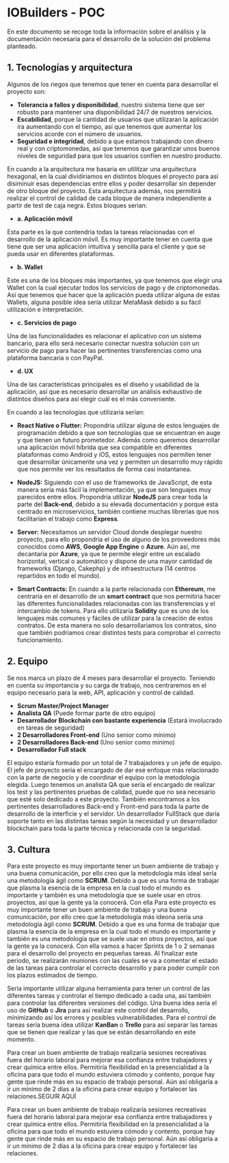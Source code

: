 # IOBuilders - POC

En este documento se recoge toda la información sobre el análisis y la documentación necesaria para el desarrollo de la solución del problema planteado.

## 1. Tecnologías y arquitectura

Algunos de los riegos que tenemos que tener en cuenta para desarrollar el proyecto son:
- **Tolerancia a fallos y disponibilidad**, nuestro sistema tiene que ser robusto para mantener una disponibilidad 24/7 de nuestros servicios.
- **Escabilidad**, porque la cantidad de usuarios que utilizaran la aplicación ira aumentando con el tiempo, así que tenemos que aumentar los servicios acorde con el número de usuarios.
- **Seguridad e integridad**, debido a que estamos trabajando con dinero real y con criptomonedas, así que tenemos que garantizar unos buenos niveles de seguridad para que los usuarios confíen en nuestro producto.

En cuando a la arquitectura me basaria en utilitzar una arquitectura hexagonal, en la cual dividiriamos en distintos bloques el proyecto para así disiminuir esas dependencias entre ellos y poder desarrollar sin depender de otro bloque del proyecto. Esta arquitectura además, nos permitirá realizar el control de calidad de cada bloque de manera independiente a partir de test de caja negra. Estos bloques serian:

- **a. Aplicación móvil**

Esta parte es la que contendria todas la tareas relacionadas con el desarrollo de la aplicación móvil. Es muy importante tener en cuenta que tiene que ser una aplicación intuitiva y sencilla para el cliente y que se pueda usar en diferentes plataformas.

- **b. Wallet**

Este es una de los bloques más importantes, ya que tenemos que elegir una Wallet con la cual ejecutar todos los servicios de pago y de criptomonedas. Así que tenemos que hacer que la aplicación pueda utilizar alguna de estas Wallets, alguna posible idea seria utilizar MetaMask debido a su fácil utilización e interpretación.

- **c. Servicios de pago**

Una de las funcionalidades es relacionar el aplicativo con un sistema bancario, para ello será necesario conectar nuestra solución con un servicio de pago para hacer las pertinentes transferencias como una plataforma bancaria o con PayPal.

- **d. UX**

Una de las características principales es el diseño y usabilidad de la aplicación, así que es necesario desarrollar un análisis exhaustivo de distintos diseños para así elegir cuál es el más conveniente.

En cuando a las tecnologías que utilizaria serían:

- **React Native o Flutter:** Propondria utilizar alguna de estos lenguajes de programación debido a que son tecnologías que se encuentran en auge y que tienen un futuro prometedor. Además como queremos desarrollar una aplicación móvil híbrida que sea compatible en diferentes plataformas como Android y iOS, estos lenguajes nos permiten tener que desarrollar únicamente una vez y permiten un desarrollo muy rápido que nos permite ver los resultados de forma casi instantanea.

- **NodeJS:** Siguiendo con el uso de frameworks de JavaScript, de esta manera seria más fácil la implementación, ya que son lenguajes muy parecidos entre ellos. Propondria utilizar **NodeJS** para crear toda la parte del **Back-end**, debido a su elevada documentación y porque esta centrado en microservicios, también contiene muchas librerias que nos facilitarian el trabajo como **Express**.

- **Server:** Necesitamos un servidor Cloud donde desplegar nuestro proyecto, para ello propondria el úso de alguno de los proveedores más conocidos como **AWS**, **Google App Engine** o **Azure**. Aún así, me decantaria por **Azure**, ya que te permite elegir entre un escalado horizontal, vertical o automático y dispone de una mayor cantidad de frameworks (Django, Cakephp) y de infraestructura (14 centros repartidos en todo el mundo).

- **Smart Contracts:** En cuando a la parte relacionada con **Ethereum**, me centraría en el desarrollo de un **smart contract** que nos permitiria hacer las diferentes funcionalidades relacionadas con las transferencias y el intercambio de tokens. Para ello utilizaria **Solidity** que es uno de los lenguajes más comunes y fáciles de utilizar para la creación de estos contratos. De esta manera no solo desarrollariamos los contratos, sino que también podriamos crear distintos tests para comprobar el correcto funcionamiento.

## 2. Equipo

Se nos marca un plazo de 4 meses para desarrollar el proyecto. Teniendo en cuenta su importancia y su carga de trabajo, nos centraremos en el equipo necesario para la web, API, aplicación y control de calidad.

- **Scrum Master/Project Manager**
- **Analista QA** (Puede formar parte de otro equipo)
- **Desarrollador Blockchain con bastante experiencia** (Estará involucrado en tareas de seguridad)
- **2 Desarrolladores Front-end** (Uno senior como mínimo)
- **2 Desarrolladores Back-end** (Uno senior como mínimo)
- **Desarrollador Full stack**

El equipo estaría formado por un total de 7 trabajadores y un jefe de equipo. El jefe de proyecto sería el encargado de dar ese enfoque más relacionado con la parte de negocio y de coordinar el equipo con la metodología elegida. Luego tenemos un analista QA que sería el encargado de realizar los test y las pertinentes pruebas de calidad, puede que no sea necesario que esté solo dedicado a este proyecto. También encontramos a los pertinentes desarrolladores Back-end y Front-end para toda la parte de desarrollo de la interficie y el servidor. Un desarrollador FullStack que daría soporte tanto en las distintas tareas según la necesidad y un desarrollador blockchain para toda la parte técnica y relacionada con la seguridad.

## 3. Cultura

Para este proyecto es muy importante tener un buen ambiente de trabajo y una buena comunicación, por ello creo que la metodología más ideal sería una metodología ágil como **SCRUM**. Debido a que es una forma de trabajar que plasma la esencia de la empresa en la cual todo el mundo es importante y también es una metodología que se suele usar en otros proyectos, así que la gente ya la conocerá. Con ella Para este proyecto es muy importante tener un buen ambiente de trabajo y una buena comunicación, por ello creo que la metodología más ideona sería una metodología ágil como **SCRUM**. Debido a que es una forma de trabajar que plasma la esencia de la empresa en la cual todo el mundo es importante y también es una metodología que se suele usar en otros proyectos, así que la gente ya la conocerá. Con ella vamos a hacer Sprints de 1 o 2 semanas para el desarrollo del proyecto en pequeñas tareas. Al finalizar este periodo, se realizarán reuniones con las cuales se va a comentar el estado de las tareas para controlar el correcto desarrollo y para poder cumplir con los plazos estimados de tiempo.

Sería importante utilizar alguna herramienta para tener un control de las diferentes tareas y controlar el tiempo dedicado a cada una, así también para controlar las diferentes versiones del código. Una buena idea sería el uso de **GitHub** o **Jira** para así realizar este control del desarrollo, minimizando así los errores y posibles vulnerabilidades. Para el control de tareas sería buena idea utilizar **KanBan** o **Trello** para así separar las tareas que se tienen que realizar y las que se están desarrollando en este momento.

Para crear un buen ambiente de trabajo realizaría sesiones recreativas fuera del horario laboral para mejorar esa confianza entre trabajadores y crear química entre ellos. Permitiría flexibilidad en la presencialidad a la oficina para que todo el mundo estuviera cómodo y contento, porque hay gente que rinde más en su espacio de trabajo personal. Aún así obligaría a ir un mínimo de 2 días a la oficina para crear equipo y fortalecer las relaciones.SEGUIR AQUÍ

Para crear un buen ambiente de trabajo realizaría sesiones recreativas fuera del horario laboral para mejorar esa confianza entre trabajadores y crear química entre ellos. Permitiría flexibilidad en la presencialidad a la oficina para que todo el mundo estuviera cómodo y contento, porque hay gente que rinde más en su espacio de trabajo personal. Aún así obligaría a ir un mínimo de 2 días a la oficina para crear equipo y fortalecer las relaciones.
